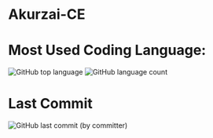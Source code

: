 # Akurzai-CE
# Most Used Coding Language:
![GitHub top language](https://img.shields.io/github/languages/top/Sypheran/Akurzai-CE)
![GitHub language count](https://img.shields.io/github/languages/count/Sypheran/Akurzai-CE)
# Last Commit
![GitHub last commit (by committer)](https://img.shields.io/github/last-commit/Sypheran/Akurzai-CE)
